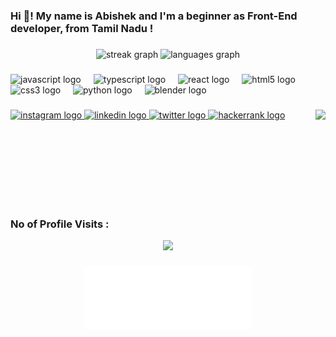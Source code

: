 <h3 align="left">Hi 👋! My name is Abishek and I'm a beginner as Front-End developer, from Tamil Nadu !</h3>

###

<div align="center">
  <img src="https://streak-stats.demolab.com?user=Abishek-Web-Co&locale=en&mode=daily&theme=dracula&hide_border=false&border_radius=5" height="150" alt="streak graph"  />
  <img src="https://github-readme-stats.vercel.app/api/top-langs?username=Abishek-Web-Co&locale=en&hide_title=false&layout=compact&card_width=320&langs_count=5&theme=dracula&hide_border=false" height="150" alt="languages graph"  />
</div>

###

<div align="left">
  <img src="https://skillicons.dev/icons?i=js" height="30" alt="javascript logo"  />
  <img width="12" />
  <img src="https://skillicons.dev/icons?i=ts" height="30" alt="typescript logo"  />
  <img width="12" />
  <img src="https://skillicons.dev/icons?i=react" height="30" alt="react logo"  />
  <img width="12" />
  <img src="https://skillicons.dev/icons?i=html" height="30" alt="html5 logo"  />
  <img width="12" />
  <img src="https://skillicons.dev/icons?i=css" height="30" alt="css3 logo"  />
  <img width="12" />
  <img src="https://skillicons.dev/icons?i=py" height="30" alt="python logo"  />
  <img width="12" />
  <img src="https://skillicons.dev/icons?i=blender" height="30" alt="blender logo"  />
</div>

###

<img align="right" height="150" src="https://abish-file.web.app/assets/favicon.png"  />

###

<div align="left">
  <a href="https://www.instagram.com/abishek.xe/" target="_blank">
    <img src="https://img.shields.io/static/v1?message=Instagram&logo=instagram&label=&color=00adb5&logoColor=white&labelColor=00adb5&style=for-the-badge" height="35" alt="instagram logo"  />
  </a>
  <a href="https://www.linkedin.com/in/abishek-m-xe54z/" target="_blank">
    <img src="https://img.shields.io/static/v1?message=LinkedIn&logo=linkedin&label=in&color=00adb5&logoColor=white&labelColor=00adb5&style=for-the-badge" height="35" alt="linkedin logo"  />
  </a>
  <a href="https://x.com/abishekm0613" target="_blank">
    <img src="https://img.shields.io/static/v1?message=Twitter&logo=twitter&label=X&color=00adb5&logoColor=white&labelColor=00adb5&style=for-the-badge" height="35" alt="twitter logo"  />
  </a>
  <a href="https://www.hackerrank.com/profile/abishekinterspa1" target="_blank">
    <img src="https://img.shields.io/static/v1?message=HackerRank&logo=hackerrank&label=&color=00adb5&logoColor=white&labelColor=00adb5&style=for-the-badge" height="35" alt="hackerrank logo"  />
  </a>
</div>

###

<br clear="both">

<h3 align="left">No of Profile Visits :</h3>
<div align="center">
  <img src="https://profile-counter.glitch.me/Abishek-Web-Co/count.svg?"  />
</div>

###

<div align="center">
  <img height="100" src="pic.png"  />
</div>

###

<!-- <h3 align="left">Recently played Songs in spotify by Me !</h3>

<div align="center">
  <a href="https://open.spotify.com/user/314nhpd3tiaii3xwdubu3gmzz63m">
    <img src="https://spotify-recently-played-readme.vercel.app/api?user=314nhpd3tiaii3xwdubu3gmzz63m&count=4&unique=true" alt="Spotify recently played"  />
  </a>
</div> -->

###